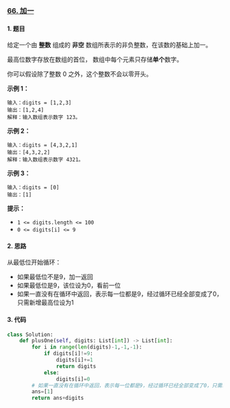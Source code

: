 ### [66. 加一](https://leetcode-cn.com/problems/plus-one/)

#### 1. 题目

给定一个由 **整数** 组成的 **非空** 数组所表示的非负整数，在该数的基础上加一。

最高位数字存放在数组的首位， 数组中每个元素只存储**单个**数字。

你可以假设除了整数 0 之外，这个整数不会以零开头。

 

**示例 1：**

```
输入：digits = [1,2,3]
输出：[1,2,4]
解释：输入数组表示数字 123。
```

**示例 2：**

```
输入：digits = [4,3,2,1]
输出：[4,3,2,2]
解释：输入数组表示数字 4321。
```

**示例 3：**

```
输入：digits = [0]
输出：[1]
```

 **提示：**

- `1 <= digits.length <= 100`
- `0 <= digits[i] <= 9`

#### 2. 思路

从最低位开始循环：

- 如果最低位不是9，加一返回
- 如果最低位是9，该位设为0，看前一位
- 如果一直没有在循环中返回，表示每一位都是9，经过循环已经全部变成了0，只需新增最高位设为1

#### 3. 代码

```python
class Solution:
    def plusOne(self, digits: List[int]) -> List[int]:
        for i in range(len(digits)-1,-1,-1):
            if digits[i]!=9:
                digits[i]+=1
                return digits
            else:
                digits[i]=0
        # 如果一直没有在循环中返回，表示每一位都是9，经过循环已经全部变成了0，只需新增最高位设为1
        ans=[1]
        return ans+digits
```

